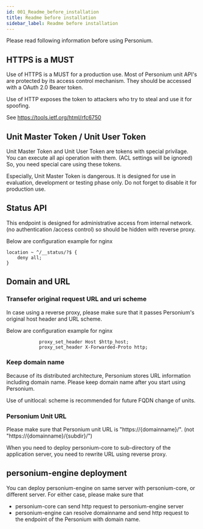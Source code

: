 ```yaml
---
id: 001_Readme_before_installation
title: Readme before installation
sidebar_label: Readme before installation
---
```


Please read following information before using Personium.

## HTTPS is a MUST
Use of HTTPS is a MUST for a production use. Most of Personium unit API's are protected 
by its access control mechanism. They should be accessed with a OAuth 2.0 Bearer token.

Use of HTTP exposes the token to attackers who try to steal and use it for spoofing.

See https://tools.ietf.org/html/rfc6750


## Unit Master Token / Unit User Token
Unit Master Token and Unit User Token are tokens with special privilage.
You can execute all api operation with them. (ACL settings will be ignored)
So, you need special care using these tokens. 

Especially, Unit Master Token is dangerous. It is designed for use in 
evaluation, development or testing phase only. Do not forget to disable it for 
production use.

## Status API

This endpoint is designed for administrative access from internal network.
(no authentication /access control) so should be hidden with reverse proxy.

Below are configuration example for nginx

```
location ~ ^/__status/?$ {
    deny all;
}
```

## Domain and URL

### Transefer original request URL and uri scheme
In case using a reverse proxy, please make sure that it passes Personium's original host header and URL scheme.

Below are configuration example for nginx

```
            proxy_set_header Host $http_host;
            proxy_set_header X-Forwarded-Proto http;
```
### Keep domain name
Because of its distributed architecture, Personium stores URL information including domain name.
Please keep domain name after you start using Personium.

Use of unitlocal: scheme is recommended for future FQDN change of units.

### Personium Unit URL

Please make sure that Personium unit URL is "https&#58;//{domainname}/". (not "https&#58;//{domainname}/{subdir}/")


When you need to deploy personium-core to sub-directory of the application server,
you need to rewrite URL using reverse proxy.


## personium-engine deployment

You can deploy personium-engine on same server with personium-core, or different server.
For either case, please make sure that

 - personium-core can send http request to personium-engine server
 - personium-engine can resolve domainname and send http request to the endpoint of the Personium with domain name.
